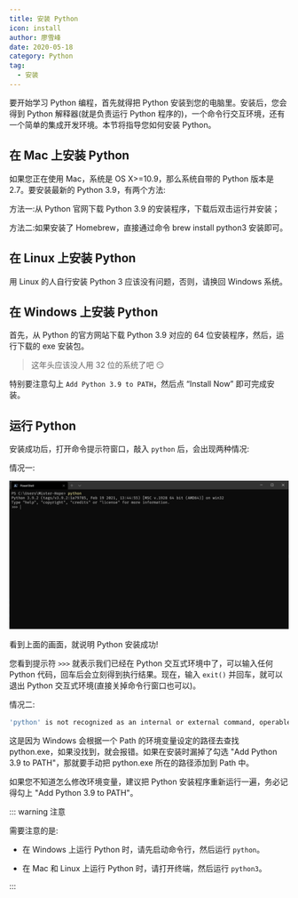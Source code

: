 ```yaml
---
title: 安装 Python
icon: install
author: 廖雪峰
date: 2020-05-18
category: Python
tag:
  - 安装
---
```


要开始学习 Python 编程，首先就得把 Python 安装到您的电脑里。安装后，您会得到 Python 解释器(就是负责运行 Python 程序的)，一个命令行交互环境，还有一个简单的集成开发环境。本节将指导您如何安装 Python。

## 在 Mac 上安装 Python

如果您正在使用 Mac，系统是 OS X>=10.9，那么系统自带的 Python 版本是 2.7。要安装最新的 Python 3.9，有两个方法:

方法一:从 Python 官网下载 Python 3.9 的安装程序，下载后双击运行并安装；

方法二:如果安装了 Homebrew，直接通过命令 brew install python3 安装即可。

## 在 Linux 上安装 Python

用 Linux 的人自行安装 Python 3 应该没有问题，否则，请换回 Windows 系统。

## 在 Windows 上安装 Python

首先，从 Python 的官方网站下载 Python 3.9 对应的 64 位安装程序，然后，运行下载的 exe 安装包。

> 这年头应该没人用 32 位的系统了吧 :smirk:

特别要注意勾上 `Add Python 3.9 to PATH`，然后点 “Install Now” 即可完成安装。

## 运行 Python

安装成功后，打开命令提示符窗口，敲入 `python` 后，会出现两种情况:

情况一:

![示意图](/assets/code/language/python/cmd.png)

看到上面的画面，就说明 Python 安装成功!

您看到提示符 `>>>` 就表示我们已经在 Python 交互式环境中了，可以输入任何 Python 代码，回车后会立刻得到执行结果。现在，输入 `exit()` 并回车，就可以退出 Python 交互式环境(直接关掉命令行窗口也可以)。

情况二:

```sh
'python' is not recognized as an internal or external command, operable program or batch file.
```

这是因为 Windows 会根据一个 Path 的环境变量设定的路径去查找 python.exe，如果没找到，就会报错。如果在安装时漏掉了勾选 "Add Python 3.9 to PATH"，那就要手动把 python.exe 所在的路径添加到 Path 中。

如果您不知道怎么修改环境变量，建议把 Python 安装程序重新运行一遍，务必记得勾上 "Add Python 3.9 to PATH"。

::: warning 注意

需要注意的是:

- 在 Windows 上运行 Python 时，请先启动命令行，然后运行 `python`。

- 在 Mac 和 Linux 上运行 Python 时，请打开终端，然后运行 `python3`。

:::
